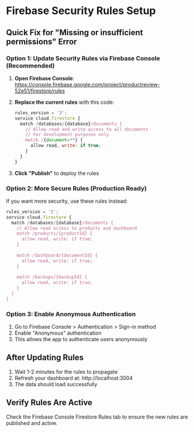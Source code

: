 # Firebase Security Rules Setup

## Quick Fix for "Missing or insufficient permissions" Error

### Option 1: Update Security Rules via Firebase Console (Recommended)

1. **Open Firebase Console**: 
   https://console.firebase.google.com/project/productreview-52e51/firestore/rules

2. **Replace the current rules** with this code:
   ```javascript
   rules_version = '2';
   service cloud.firestore {
     match /databases/{database}/documents {
       // Allow read and write access to all documents
       // For development purposes only
       match /{document=**} {
         allow read, write: if true;
       }
     }
   }
   ```

3. **Click "Publish"** to deploy the rules

### Option 2: More Secure Rules (Production Ready)

If you want more security, use these rules instead:
```javascript
rules_version = '2';
service cloud.firestore {
  match /databases/{database}/documents {
    // Allow read access to products and dashboard
    match /products/{productId} {
      allow read, write: if true;
    }
    
    match /dashboard/{documentId} {
      allow read, write: if true;
    }
    
    match /backups/{backupId} {
      allow read, write: if true;
    }
  }
}
```

### Option 3: Enable Anonymous Authentication

1. Go to Firebase Console > Authentication > Sign-in method
2. Enable "Anonymous" authentication
3. This allows the app to authenticate users anonymously

## After Updating Rules

1. Wait 1-2 minutes for the rules to propagate
2. Refresh your dashboard at: http://localhost:3004
3. The data should load successfully

## Verify Rules Are Active

Check the Firebase Console Firestore Rules tab to ensure the new rules are published and active.
